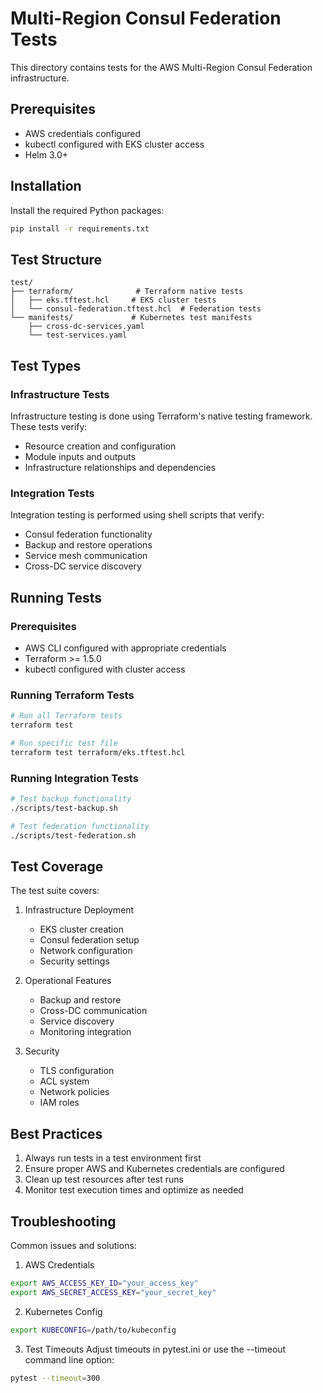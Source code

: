 # Multi-Region Consul Federation Tests

This directory contains tests for the AWS Multi-Region Consul Federation infrastructure.

## Prerequisites

- AWS credentials configured
- kubectl configured with EKS cluster access
- Helm 3.0+

## Installation

Install the required Python packages:

```bash
pip install -r requirements.txt
```

## Test Structure

```
test/
├── terraform/              # Terraform native tests
│   ├── eks.tftest.hcl     # EKS cluster tests
│   └── consul-federation.tftest.hcl  # Federation tests
└── manifests/             # Kubernetes test manifests
    ├── cross-dc-services.yaml
    └── test-services.yaml
```

## Test Types

### Infrastructure Tests
Infrastructure testing is done using Terraform's native testing framework. These tests verify:
- Resource creation and configuration
- Module inputs and outputs
- Infrastructure relationships and dependencies

### Integration Tests
Integration testing is performed using shell scripts that verify:
- Consul federation functionality
- Backup and restore operations
- Service mesh communication
- Cross-DC service discovery

## Running Tests

### Prerequisites
- AWS CLI configured with appropriate credentials
- Terraform >= 1.5.0
- kubectl configured with cluster access

### Running Terraform Tests
```bash
# Run all Terraform tests
terraform test

# Run specific test file
terraform test terraform/eks.tftest.hcl
```

### Running Integration Tests
```bash
# Test backup functionality
./scripts/test-backup.sh

# Test federation functionality
./scripts/test-federation.sh
```

## Test Coverage

The test suite covers:
1. Infrastructure Deployment
   - EKS cluster creation
   - Consul federation setup
   - Network configuration
   - Security settings

2. Operational Features
   - Backup and restore
   - Cross-DC communication
   - Service discovery
   - Monitoring integration

3. Security
   - TLS configuration
   - ACL system
   - Network policies
   - IAM roles

## Best Practices

1. Always run tests in a test environment first
2. Ensure proper AWS and Kubernetes credentials are configured
3. Clean up test resources after test runs
4. Monitor test execution times and optimize as needed

## Troubleshooting

Common issues and solutions:

1. AWS Credentials
```bash
export AWS_ACCESS_KEY_ID="your_access_key"
export AWS_SECRET_ACCESS_KEY="your_secret_key"
```

2. Kubernetes Config
```bash
export KUBECONFIG=/path/to/kubeconfig
```

3. Test Timeouts
Adjust timeouts in pytest.ini or use the --timeout command line option:
```bash
pytest --timeout=300
```
